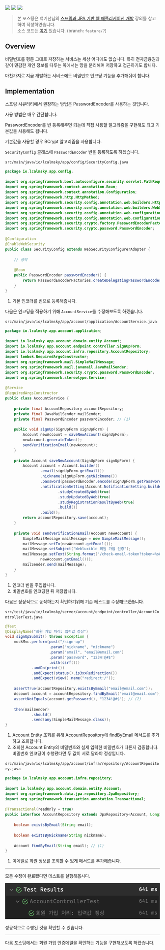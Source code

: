 ![](https://img.shields.io/badge/spring--boot-2.5.4-red) ![](https://img.shields.io/badge/gradle-7.1.1-brightgreen) ![](https://img.shields.io/badge/java-11-blue)

> 본 포스팅은 백기선님의 [스프링과 JPA 기반 웹 애플리케이션 개발](https://www.inflearn.com/course/%EC%8A%A4%ED%94%84%EB%A7%81-JPA-%EC%9B%B9%EC%95%B1/dashboard) 강의를 참고하여 작성하였습니다.  
> 소스 코드는 [여기](https://github.com/lcalmsky/spring-boot-app/tree/feature/7) 있습니다. (branch: `feature/7`)

## Overview

비밀번호를 평문 그대로 저장하는 서비스는 세상 어디에도 없습니다. 특히 전자금융권과 같이 민감한 개인 정보를 다루는 쪽에서는 망을 분리해여 저장하고 접근하기도 합니다.

마찬가지로 지금 개발하는 서비스에도 비밀번호 인코딩 기능을 추가해줘야 합니다.

## Implementation

스프링 시큐리티에서 권장하는 방법은 PasswordEncoder를 사용하는 것입니다.

사용 방법은 매우 간단합니다.

PasswordEncoder를 빈 등록해주면 되는데 직접 사용할 알고리즘을 구현해도 되고 기본값을 사용해도 됩니다.

기본값을 사용할 경우 BCrypt 알고리즘을 사용합니다.

`SecurityConfig` 클래스에 `PasswordEncoder` 빈을 등록하도록 하겠습니다.

`src/main/java/io/lcalmsky/app/config/SecurityConfig.java`

```java
package io.lcalmsky.app.config;

import org.springframework.boot.autoconfigure.security.servlet.PathRequest;
import org.springframework.context.annotation.Bean;
import org.springframework.context.annotation.Configuration;
import org.springframework.http.HttpMethod;
import org.springframework.security.config.annotation.web.builders.HttpSecurity;
import org.springframework.security.config.annotation.web.builders.WebSecurity;
import org.springframework.security.config.annotation.web.configuration.EnableWebSecurity;
import org.springframework.security.config.annotation.web.configuration.WebSecurityConfigurerAdapter;
import org.springframework.security.crypto.factory.PasswordEncoderFactories;
import org.springframework.security.crypto.password.PasswordEncoder;

@Configuration
@EnableWebSecurity
public class SecurityConfig extends WebSecurityConfigurerAdapter {

    // 생략
    
    @Bean
    public PasswordEncoder passwordEncoder() {
        return PasswordEncoderFactories.createDelegatingPasswordEncoder(); // (1)
    }
}
```

1. 기본 인코더를 빈으로 등록해줍니다.

다음은 인코딩을 적용하기 위해 `AccountService`를 수정해보도록 하겠습니다.

`src/main/java/io/lcalmsky/app/account/application/AccountService.java`

```java
package io.lcalmsky.app.account.application;

import io.lcalmsky.app.account.domain.entity.Account;
import io.lcalmsky.app.account.endpoint.controller.SignUpForm;
import io.lcalmsky.app.account.infra.repository.AccountRepository;
import lombok.RequiredArgsConstructor;
import org.springframework.mail.SimpleMailMessage;
import org.springframework.mail.javamail.JavaMailSender;
import org.springframework.security.crypto.password.PasswordEncoder;
import org.springframework.stereotype.Service;

@Service
@RequiredArgsConstructor
public class AccountService {

    private final AccountRepository accountRepository;
    private final JavaMailSender mailSender;
    private final PasswordEncoder passwordEncoder; // (1)

    public void signUp(SignUpForm signUpForm) {
        Account newAccount = saveNewAccount(signUpForm);
        newAccount.generateToken();
        sendVerificationEmail(newAccount);
    }

    private Account saveNewAccount(SignUpForm signUpForm) {
        Account account = Account.builder()
                .email(signUpForm.getEmail())
                .nickname(signUpForm.getNickname())
                .password(passwordEncoder.encode(signUpForm.getPassword())) // (2)
                .notificationSetting(Account.NotificationSetting.builder()
                        .studyCreatedByWeb(true)
                        .studyUpdatedByWeb(true)
                        .studyRegistrationResultByWeb(true)
                        .build())
                .build();
        return accountRepository.save(account);
    }

    private void sendVerificationEmail(Account newAccount) {
        SimpleMailMessage mailMessage = new SimpleMailMessage();
        mailMessage.setTo(newAccount.getEmail());
        mailMessage.setSubject("Webluxible 회원 가입 인증");
        mailMessage.setText(String.format("/check-email-token?token=%s&email=%s", newAccount.getEmailToken(),
                newAccount.getEmail()));
        mailSender.send(mailMessage);
    }
}
```

1. 인코더 빈을 주입합니다.
2. 비밀번호를 인코딩한 뒤 저장합니다.

다음은 정상적으로 동작하는지 확인하기위해 기존 테스트를 수정해보겠습니다.

`src/test/java/io/lcalmsky/server/account/endpoint/controller/AccountControllerTest.java`

```java
@Test
@DisplayName("회원 가입 처리: 입력값 정상")
void signUpSubmit() throws Exception {
    mockMvc.perform(post("/sign-up")
                    .param("nickname", "nickname")
                    .param("email", "email@email.com")
                    .param("password", "1234!@#$")
                    .with(csrf()))
            .andDo(print())
            .andExpect(status().is3xxRedirection())
            .andExpect(view().name("redirect:/"));

    assertTrue(accountRepository.existsByEmail("email@email.com"));
    Account account = accountRepository.findByEmail("email@email.com"); // (1)
    assertNotEquals(account.getPassword(), "1234!@#$"); // (2)

    then(mailSender)
            .should()
            .send(any(SimpleMailMessage.class));
}
```

1. Account Entity 조회를 위해 AccountRepository에 findByEmail 메서드를 추가하고 조회합니다.
2. 조회한 Account Entity의 비밀번호와 실제 입력한 비밀번호가 다른지 검증합니다. 비밀번호 인코딩이 수행됐다면 두 값이 서로 달라야 정상입니다.

`src/main/java/io/lcalmsky/app/account/infra/repository/AccountRepository.java`

```java
package io.lcalmsky.app.account.infra.repository;

import io.lcalmsky.app.account.domain.entity.Account;
import org.springframework.data.jpa.repository.JpaRepository;
import org.springframework.transaction.annotation.Transactional;

@Transactional(readOnly = true)
public interface AccountRepository extends JpaRepository<Account, Long> {

    boolean existsByEmail(String email);

    boolean existsByNickname(String nickname);

    Account findByEmail(String email); // (1)
}
```

1. 이메일로 회원 정보를 조회할 수 있게 메서드를 추가해줍니다.

---

모든 수정이 완료됐다면 테스트를 실행해봅시다.

![](https://raw.githubusercontent.com/lcalmsky/spring-boot-app/master/resources/images/05-01.png)

성공적으로 수행된 것을 확인할 수 있습니다.

---

다음 포스팅에서는 회원 가입 인증메일을 확인하는 기능을 구현해보도록 하겠습니다.